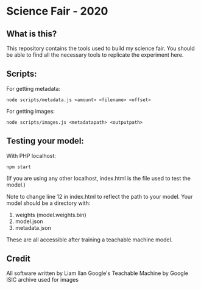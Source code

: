 # Science Fair - 2020

## What is this?
This repository contains the tools used to build my science fair. You should be able to find all the necessary tools to replicate the experiment here.

## Scripts:
For getting metadata:
```
node scripts/metadata.js <amount> <filename> <offset>
```

For getting images:
```
node scripts/images.js <metadatapath> <outputpath>
```

## Testing your model:
With PHP localhost:
```
npm start
```
(If you are using any other localhost, index.html is the file used to test the model.)


Note to change line 12 in index.html to reflect the path to your model. Your model should be a directory with:

1. weights (model.weights.bin)
2. model.json
3. metadata.json

These are all accessible after training a teachable machine model.

## Credit
All software written by Liam Ilan
Google's Teachable Machine by Google
ISIC archive used for images